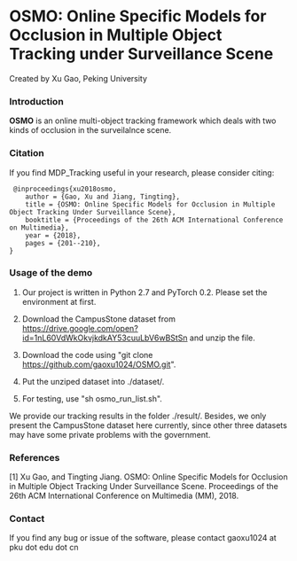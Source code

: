 # OSMO: Online Specific Models for Occlusion in Multiple Object Tracking under Surveillance Scene

Created by Xu Gao, Peking University

### Introduction

**OSMO** is an online multi-object tracking framework which deals with two kinds of occlusion in the surveilalnce scene.

### Citation

If you find MDP_Tracking useful in your research, please consider citing:

     @inproceedings{xu2018osmo,
        author = {Gao, Xu and Jiang, Tingting},
        title = {OSMO: Online Specific Models for Occlusion in Multiple Object Tracking Under Surveillance Scene},
        booktitle = {Proceedings of the 26th ACM International Conference on Multimedia},
        year = {2018},
        pages = {201--210},
    } 

### Usage of the demo

1. Our project is written in Python 2.7 and PyTorch 0.2. Please set the environment at first.

2. Download the CampusStone dataset from https://drive.google.com/open?id=1nL60VdWkOkvjkdkAY53cuuLbV6wBStSn and unzip the file.

3. Download the code using "git clone https://github.com/gaoxu1024/OSMO.git".

4. Put the unziped dataset into ./dataset/.

5. For testing, use "sh osmo_run_list.sh".

We provide our tracking results in the folder ./result/. Besides, we only present the CampusStone dataset here currently, since other three datasets may have some private problems with the government.

### References

[1] Xu Gao, and Tingting Jiang. OSMO: Online Specific Models for Occlusion in Multiple Object Tracking Under Surveillance Scene. Proceedings of the 26th ACM International Conference on Multimedia (MM), 2018.

### Contact

If you find any bug or issue of the software, please contact gaoxu1024 at pku dot edu dot cn
